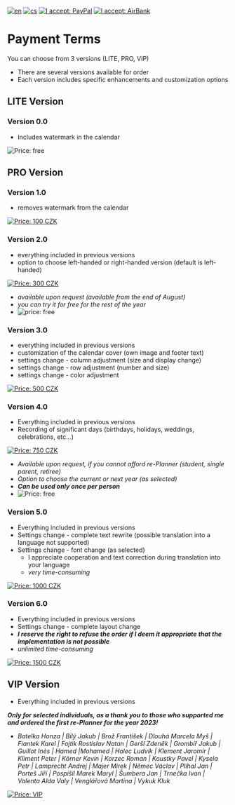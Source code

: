 [![en](https://img.shields.io/badge/lang-en-red.svg)](https://github.com/PepikVaio/reMarkable_re-Planner/blob/main/.github/PAYMENT.md)
[![cs](https://img.shields.io/badge/lang-cs-springgreen.svg)](https://github.com/PepikVaio/reMarkable_re-Planner/blob/main/.github/PAYMENT.cs.md)
[![I accept: PayPal](https://img.shields.io/badge/I_accept-PayPal-blue)](http://paypal.me/josefwajsar)
[![I accept: AirBank](https://img.shields.io/badge/I_accept-AirBankBank-green)](https://www.airbank.cz/)

# Payment Terms

You can choose from 3 versions (LITE, PRO, VIP)
* There are several versions available for order
* Each version includes specific enhancements and customization options


## LITE Version

### Version 0.0
* Includes watermark in the calendar

![Price: free](https://img.shields.io/badge/price:-free-green)


## PRO Version

### Version 1.0
* removes watermark from the calendar

[![Price: 100 CZK](https://img.shields.io/badge/price:-100_CZK-green)](https://github.com/PepikVaio/reMarkable_re-Planner/blob/main/.github/PAYMENT_AirBank/100%20K%C4%8D.png)

### Version 2.0
* everything included in previous versions
* option to choose left-handed or right-handed version (default is left-handed)

[![Price: 300 CZK](https://img.shields.io/badge/price:-300_CZK-green)](https://github.com/PepikVaio/reMarkable_re-Planner/blob/main/.github/PAYMENT_AirBank/300%20K%C4%8D.png)

* *available upon request (available from the end of August)*
* *you can try it for free for the rest of the year*
* ![price: free](https://img.shields.io/badge/price:-free-green)

### Version 3.0
* everything included in previous versions
* customization of the calendar cover (own image and footer text)
* settings change - column adjustment (size and display change)
* settings change - row adjustment (number and size)
* settings change - color adjustment

[![Price: 500 CZK](https://img.shields.io/badge/price:-500_CZK-green)](https://github.com/PepikVaio/reMarkable_re-Planner/blob/main/.github/PAYMENT_AirBank/500%20K%C4%8D.png)

### Version 4.0
* Everything included in previous versions
* Recording of significant days (birthdays, holidays, weddings, celebrations, etc...)

[![Price: 750 CZK](https://img.shields.io/badge/price:-750_CZK-green)](https://github.com/PepikVaio/reMarkable_re-Planner/blob/main/.github/PAYMENT_AirBank/750%20K%C4%8D.png)

* *Available upon request, if you cannot afford re-Planner (student, single parent, retiree)*
* *Option to choose the current or next year (as selected)*
* ***Can be used only once per person***
* ![Price: free](https://img.shields.io/badge/price:-free-green)

### Version 5.0
* Everything included in previous versions
* Settings change - complete text rewrite (possible translation into a language not supported)
* Settings change - font change (as selected)
  * I appreciate cooperation and text correction during translation into your language
  * *very time-consuming*

[![Price: 1000 CZK](https://img.shields.io/badge/price:-1000_CZK-green)](https://github.com/PepikVaio/reMarkable_re-Planner/blob/main/.github/PAYMENT_AirBank/1000%20K%C4%8D.png)

### Version 6.0
* Everything included in previous versions
* Settings change - complete layout change
* ***I reserve the right to refuse the order if I deem it appropriate that the implementation is not possible***
* *unlimited time-consuming*

[![Price: 1500 CZK](https://img.shields.io/badge/price:-1500_CZK-green)](https://github.com/PepikVaio/reMarkable_re-Planner/blob/main/.github/PAYMENT_AirBank/500%20K%C4%8D.png)


## VIP Version
* Everything included in previous versions

***Only for selected individuals, as a thank you to those who supported me and ordered the first re-Planner for the year 2023!***
* *Batelka Honza | Bilý Jakub | Brož František | Dlouhá Marcela Myš | Fiantek Karel | Fojtik Rostislav Natan | Geršl Zdeněk | Grombíř Jakub | Guillot Inès | Hamed |Mohamed | Holec Ludvik | Klement Jaromír | Kliment Peter | Körner Kevin | Korzec Roman | Koustky Pavel | Kysela Petr | Lamprecht Andrej | Majer Mirek | Němec Václav | Plíhal Jan | Porteš Jiří | Pospíšil Marek Maryl | Šumbera Jan | Trnečka Ivan | Valenta Alda Valy | Venglářová Martina | Vykuk Kluk*

[![Price: VIP](https://img.shields.io/badge/price:-VIP-yellow)](https://github.com/PepikVaio/reMarkable_re-Planner/blob/main/.github/PAYMENT_AirBank/VIP.png)
